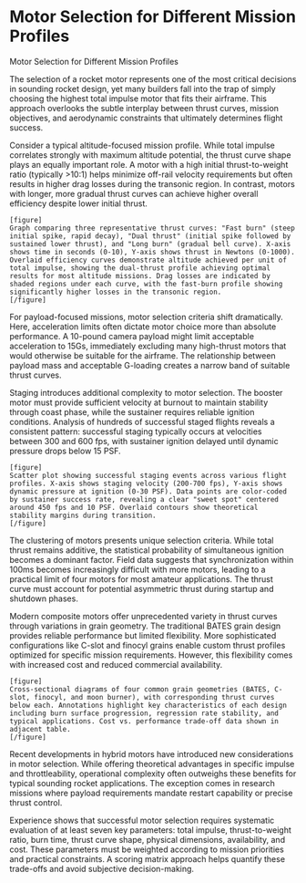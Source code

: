 # Motor Selection for Different Mission Profiles

Motor Selection for Different Mission Profiles

The selection of a rocket motor represents one of the most critical decisions in sounding rocket design, yet many builders fall into the trap of simply choosing the highest total impulse motor that fits their airframe. This approach overlooks the subtle interplay between thrust curves, mission objectives, and aerodynamic constraints that ultimately determines flight success.

Consider a typical altitude-focused mission profile. While total impulse correlates strongly with maximum altitude potential, the thrust curve shape plays an equally important role. A motor with a high initial thrust-to-weight ratio (typically >10:1) helps minimize off-rail velocity requirements but often results in higher drag losses during the transonic region. In contrast, motors with longer, more gradual thrust curves can achieve higher overall efficiency despite lower initial thrust.

```
[figure]
Graph comparing three representative thrust curves: "Fast burn" (steep initial spike, rapid decay), "Dual thrust" (initial spike followed by sustained lower thrust), and "Long burn" (gradual bell curve). X-axis shows time in seconds (0-10), Y-axis shows thrust in Newtons (0-1000). Overlaid efficiency curves demonstrate altitude achieved per unit of total impulse, showing the dual-thrust profile achieving optimal results for most altitude missions. Drag losses are indicated by shaded regions under each curve, with the fast-burn profile showing significantly higher losses in the transonic region.
[/figure]
```

For payload-focused missions, motor selection criteria shift dramatically. Here, acceleration limits often dictate motor choice more than absolute performance. A 10-pound camera payload might limit acceptable acceleration to 15Gs, immediately excluding many high-thrust motors that would otherwise be suitable for the airframe. The relationship between payload mass and acceptable G-loading creates a narrow band of suitable thrust curves.

Staging introduces additional complexity to motor selection. The booster motor must provide sufficient velocity at burnout to maintain stability through coast phase, while the sustainer requires reliable ignition conditions. Analysis of hundreds of successful staged flights reveals a consistent pattern: successful staging typically occurs at velocities between 300 and 600 fps, with sustainer ignition delayed until dynamic pressure drops below 15 PSF.

```
[figure]
Scatter plot showing successful staging events across various flight profiles. X-axis shows staging velocity (200-700 fps), Y-axis shows dynamic pressure at ignition (0-30 PSF). Data points are color-coded by sustainer success rate, revealing a clear "sweet spot" centered around 450 fps and 10 PSF. Overlaid contours show theoretical stability margins during transition.
[/figure]
```

The clustering of motors presents unique selection criteria. While total thrust remains additive, the statistical probability of simultaneous ignition becomes a dominant factor. Field data suggests that synchronization within 100ms becomes increasingly difficult with more motors, leading to a practical limit of four motors for most amateur applications. The thrust curve must account for potential asymmetric thrust during startup and shutdown phases.

Modern composite motors offer unprecedented variety in thrust curves through variations in grain geometry. The traditional BATES grain design provides reliable performance but limited flexibility. More sophisticated configurations like C-slot and finocyl grains enable custom thrust profiles optimized for specific mission requirements. However, this flexibility comes with increased cost and reduced commercial availability.

```
[figure]
Cross-sectional diagrams of four common grain geometries (BATES, C-slot, finocyl, and moon burner), with corresponding thrust curves below each. Annotations highlight key characteristics of each design including burn surface progression, regression rate stability, and typical applications. Cost vs. performance trade-off data shown in adjacent table.
[/figure]
```

Recent developments in hybrid motors have introduced new considerations in motor selection. While offering theoretical advantages in specific impulse and throttleability, operational complexity often outweighs these benefits for typical sounding rocket applications. The exception comes in research missions where payload requirements mandate restart capability or precise thrust control.

Experience shows that successful motor selection requires systematic evaluation of at least seven key parameters: total impulse, thrust-to-weight ratio, burn time, thrust curve shape, physical dimensions, availability, and cost. These parameters must be weighted according to mission priorities and practical constraints. A scoring matrix approach helps quantify these trade-offs and avoid subjective decision-making.